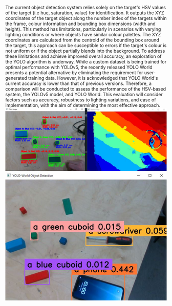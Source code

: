 
The current object detection system relies solely on the target's HSV values of the target (i.e hue, saturation, value) for identification. It outputs the XYZ coordinates of the target object along the number index of the targets within the frame, colour information and bounding box dimensions (width and height). This method has limitations, particularly in scenarios with varying lighting conditions or where objects have similar colour palettes. The XYZ coordinates are calculated from the centroid of the bounding box around the target, this approach can be susceptible to errors if the target's colour is not uniform or if the object partially blends into the background. To address these limitations and achieve improved overall accuracy, an exploration of the YOLO algorithm is underway. While a custom dataset is being trained for optimal performance with YOLOv5, the recently released YOLO World presents a potential alternative by eliminating the requirement for user-generated training data. However, it is acknowledged that YOLO World's current accuracy is lower than that of previous versions. Therefore, a comparison will be conducted to assess the performance of the HSV-based system, the YOLOv5 model, and YOLO World. This evaluation will consider factors such as accuracy, robustness to lighting variations, and ease of implementation, with the aim of determining the most effective approach.
![Figure](https://github.com/UOMLIN/Group3_LeoRover/blob/main/Pictures/Detection/MicrosoftTeams-image.jpeg)
![Figure2](https://github.com/UOMLIN/Group3_LeoRover/blob/main/Pictures/Detection/MicrosoftTeams-image2.jpeg)

